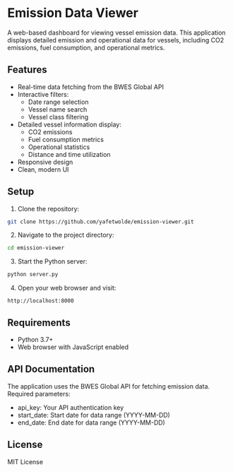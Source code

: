 # Emission Data Viewer

A web-based dashboard for viewing vessel emission data. This application displays detailed emission and operational data for vessels, including CO2 emissions, fuel consumption, and operational metrics.

## Features

- Real-time data fetching from the BWES Global API
- Interactive filters:
  - Date range selection
  - Vessel name search
  - Vessel class filtering
- Detailed vessel information display:
  - CO2 emissions
  - Fuel consumption metrics
  - Operational statistics
  - Distance and time utilization
- Responsive design
- Clean, modern UI

## Setup

1. Clone the repository:
```bash
git clone https://github.com/yafetwolde/emission-viewer.git
```

2. Navigate to the project directory:
```bash
cd emission-viewer
```

3. Start the Python server:
```bash
python server.py
```

4. Open your web browser and visit:
```
http://localhost:8000
```

## Requirements

- Python 3.7+
- Web browser with JavaScript enabled

## API Documentation

The application uses the BWES Global API for fetching emission data. Required parameters:
- api_key: Your API authentication key
- start_date: Start date for data range (YYYY-MM-DD)
- end_date: End date for data range (YYYY-MM-DD)

## License

MIT License 

